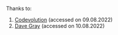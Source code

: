 Thanks to:

1. [Codevolution](https://www.youtube.com/watch?v=R9I85RhI7Cg) (accessed on 09.08.2022)
2. [Dave Gray](https://www.youtube.com/watch?v=1S8SBDhA7HA&list=PL0Zuz27SZ-6N3bG4YZhkrCL3ZmDcLTuGd) (accessed on 10.08.2022)
